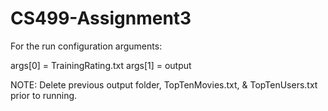 # CS499-Assignment3

For the run configuration arguments:

args[0] = TrainingRating.txt
args[1] = output



NOTE: Delete previous output folder, TopTenMovies.txt, & TopTenUsers.txt prior to running.
